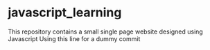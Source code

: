 # javascript_learning
This repository contains a small single page website designed using Javascript
Using this line for a dummy commit
